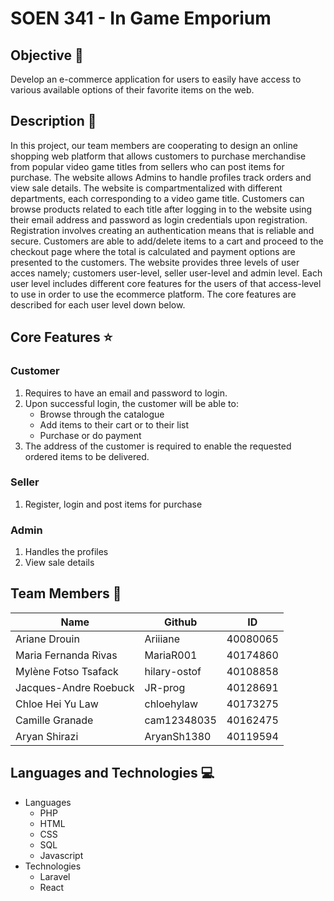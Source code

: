 # SOEN 341 - In Game Emporium


## Objective 🎯
Develop an e-commerce application for users to easily have access to various available options of their favorite items on the web.

## Description 📝
In this project, our team members are cooperating to design an online shopping web platform that allows customers to purchase merchandise from popular video game titles from sellers who can post items for purchase. The website allows Admins to handle profiles track orders and view sale details. The website is compartmentalized with different departments, each corresponding to a video game title. Customers can browse products related to each title after logging in to the website using their email address and password as login credentials upon registration. Registration involves creating an authentication means that is reliable and secure. Customers are able to add/delete items to a cart and proceed to the checkout page where the total is calculated and payment options are presented to the customers. The website provides three levels of user acces namely; customers user-level, seller user-level and admin level. Each user level includes different core features for the users of that access-level to use in order to use the ecommerce platform. The core features are described for each user level down below.

## Core Features ⭐
### Customer
1. Requires to have an email and password to login.
3. Upon successful login, the customer will be able to:
     - Browse through the catalogue
     - Add items to their cart or to their list
     - Purchase or do payment
4. The address of the customer is required to enable the requested ordered items to be delivered.

### Seller
1. Register, login and post items for purchase

### Admin
1. Handles the profiles
2. View sale details

## Team Members 👥
| Name | Github | ID |
| --- | --- | --- |
| Ariane Drouin | Ariiiane | 40080065 |
| Maria Fernanda Rivas | MariaR001 | 40174860 |
| Mylène Fotso Tsafack | hilary-ostof | 40108858 |
| Jacques-Andre Roebuck | JR-prog | 40128691 |
| Chloe Hei Yu Law | chloehylaw | 40173275 |
| Camille Granade | cam12348035 | 40162475 |
| Aryan Shirazi | AryanSh1380 | 40119594 |

## Languages and Technologies 💻
- Languages
  - PHP
  - HTML
  - CSS
  - SQL
  - Javascript
- Technologies
  - Laravel
  - React
